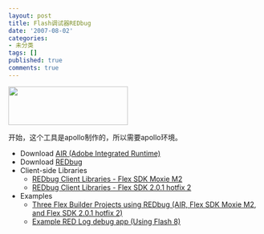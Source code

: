 ```yaml
---
layout: post
title: Flash调试器REDbug
date: '2007-08-02'
categories:
- 未分类
tags: []
published: true
comments: true
---
```

<p><p>
<img src="/image.axd?picture=200710082.jpg" alt="" width="238" height="77" /> 
</p>
<p>
开始，这个工具是apollo制作的，所以需要apollo环境。 
</p>
<ul>
	<li>Download <a href="http://labs.adobe.com/downloads/air.html">AIR (Adobe Integrated Runtime)</a> </li>
	<li>Download <a href="http://www.realeyesmedia.com/redbug/inc/downloads/REDbugConsole_Beta_022.air">REDbug</a> </li>
	<li>Client-side Libraries <br />
	<ul>
		<li><a href="http://www.realeyesmedia.com/redbug/inc/downloads/REDbugClientLibraries_Beta1_SDK_MoxieM2.zip">REDbug Client Libraries - Flex SDK Moxie M2</a> </li>
		<li><a href="http://www.realeyesmedia.com/redbug/inc/downloads/REDbugClientLibraries_Beta1_SDK_201hf2.zip">REDbug Client Libraries - Flex SDK 2.0.1 hotfix 2</a> </li>
	</ul>
	</li>
	<li>Examples <br />
	<ul>
		<li><a href="http://www.realeyesmedia.com/redbug/inc/downloads/UsingREDbugExampleProjects_Beta1.zip">Three Flex Builder Projects using REDbug (AIR, Flex SDK Moxie M2, and Flex SDK 2.0.1 hotfix 2)</a> </li>
		<li><a href="http://www.realeyesmedia.com/redbug/inc/downloads/REDbug_Flash_8_RED_Log_Example_Beta_0.1.zip">Example RED Log debug app (Using Flash 8)</a> </li>
	</ul>
	</li>
</ul>
</p>
